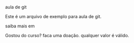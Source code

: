 aula de git

Este é um arquivo de exemplo para aula de git.

saiba mais em 

Gostou do curso? faca uma doação. qualquer valor é válido.
